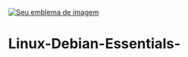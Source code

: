  <a href="https://school.linuxtips.io/">
   <img src="https://play.newcp.net/assets/newcplogin1.png?imageCache=1" alt="Seu emblema de imagem" />
 </a>
<h1> Linux-Debian-Essentials- </h1>
